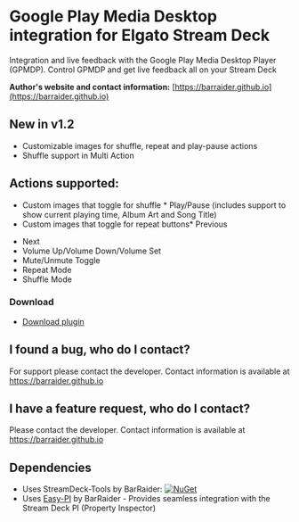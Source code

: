 # Google Play Media Desktop integration for Elgato Stream Deck

Integration and live feedback with the Google Play Media Desktop Player (GPMDP). Control GPMDP and get live feedback all on your Stream Deck

**Author's website and contact information:** [https://barraider.github.io](https://barraider.github.io)

## New in v1.2
- Customizable images for shuffle, repeat and play-pause actions
- Shuffle support in Multi Action

## Actions supported:
- Custom images that toggle for shuffle * Play/Pause (includes support to show current playing time, Album Art and Song Title)
- Custom images that toggle for repeat buttons* Previous
* Next
* Volume Up/Volume Down/Volume Set
* Mute/Unmute Toggle
* Repeat Mode
* Shuffle Mode

### Download

* [Download plugin](https://github.com/BarRaider/streamdeck-gpmdp/releases/)

## I found a bug, who do I contact?
For support please contact the developer. Contact information is available at https://barraider.github.io

## I have a feature request, who do I contact?
Please contact the developer. Contact information is available at https://barraider.github.io

## Dependencies
* Uses StreamDeck-Tools by BarRaider: [![NuGet](https://img.shields.io/nuget/v/streamdeck-tools.svg?style=flat)](https://www.nuget.org/packages/streamdeck-tools)
* Uses [Easy-PI](https://github.com/BarRaider/streamdeck-easypi) by BarRaider - Provides seamless integration with the Stream Deck PI (Property Inspector) 